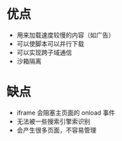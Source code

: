 # 优点
 - 用来加载速度较慢的内容（如广告）
 - 可以使脚本可以并行下载
 - 可以实现跨子域通信
 - 沙箱隔离



# 缺点

 - iframe 会阻塞主页面的 onload 事件
 - 无法被一些搜索引擎索识别
 - 会产生很多页面，不容易管理

